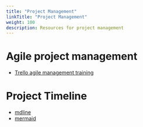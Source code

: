 ```yaml
---
title: "Project Management"
linkTitle: "Project Management"
weight: 100
description: Resources for project management
---
```


# Agile project management

* [Trello agile management training](https://trello.com/b/m7LowhmZ/template-agile-team-training-v10)

# Project Timeline

* [mdline](https://github.com/azu/mdline)
* [mermaid](https://mermaidjs.github.io/)
